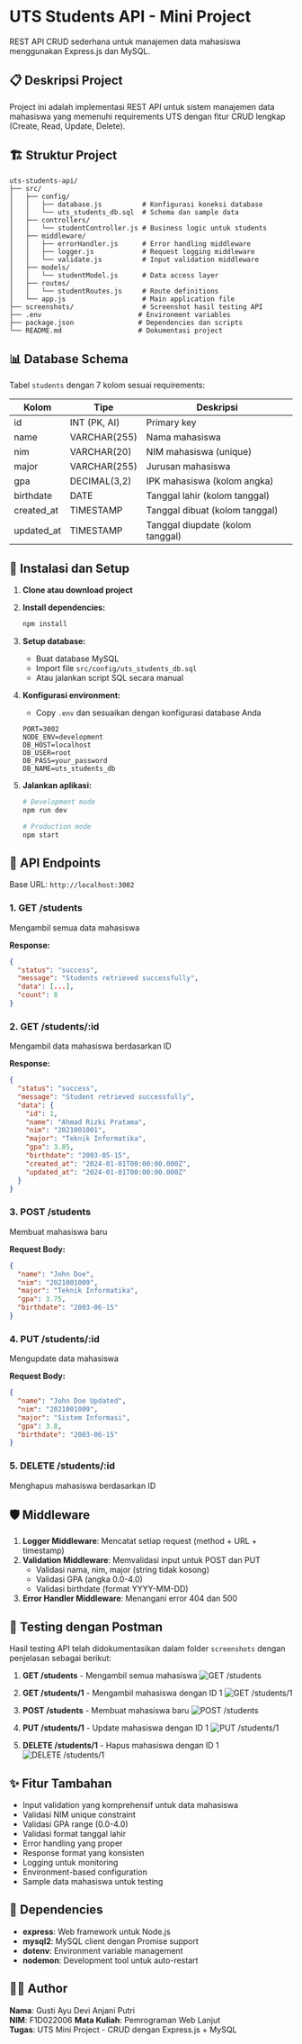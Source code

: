 # UTS Students API - Mini Project

REST API CRUD sederhana untuk manajemen data mahasiswa menggunakan Express.js dan MySQL.

## 📋 Deskripsi Project

Project ini adalah implementasi REST API untuk sistem manajemen data mahasiswa yang memenuhi requirements UTS dengan fitur CRUD lengkap (Create, Read, Update, Delete).

## 🏗️ Struktur Project

```
uts-students-api/
├── src/
│   ├── config/
│   │   ├── database.js          # Konfigurasi koneksi database
│   │   └── uts_students_db.sql  # Schema dan sample data
│   ├── controllers/
│   │   └── studentController.js # Business logic untuk students
│   ├── middleware/
│   │   ├── errorHandler.js      # Error handling middleware
│   │   ├── logger.js            # Request logging middleware
│   │   └── validate.js          # Input validation middleware
│   ├── models/
│   │   └── studentModel.js      # Data access layer
│   ├── routes/
│   │   └── studentRoutes.js     # Route definitions
│   └── app.js                   # Main application file
├── screenshots/                 # Screenshot hasil testing API
├── .env                        # Environment variables
├── package.json                # Dependencies dan scripts
└── README.md                   # Dokumentasi project
```

## 📊 Database Schema

Tabel `students` dengan 7 kolom sesuai requirements:

| Kolom      | Tipe         | Deskripsi                        |
| ---------- | ------------ | -------------------------------- |
| id         | INT (PK, AI) | Primary key                      |
| name       | VARCHAR(255) | Nama mahasiswa                   |
| nim        | VARCHAR(20)  | NIM mahasiswa (unique)           |
| major      | VARCHAR(255) | Jurusan mahasiswa                |
| gpa        | DECIMAL(3,2) | IPK mahasiswa (kolom angka)      |
| birthdate  | DATE         | Tanggal lahir (kolom tanggal)    |
| created_at | TIMESTAMP    | Tanggal dibuat (kolom tanggal)   |
| updated_at | TIMESTAMP    | Tanggal diupdate (kolom tanggal) |

## 🚀 Instalasi dan Setup

1. **Clone atau download project**
2. **Install dependencies:**

   ```bash
   npm install
   ```

3. **Setup database:**

   - Buat database MySQL
   - Import file `src/config/uts_students_db.sql`
   - Atau jalankan script SQL secara manual

4. **Konfigurasi environment:**

   - Copy `.env` dan sesuaikan dengan konfigurasi database Anda

   ```
   PORT=3002
   NODE_ENV=development
   DB_HOST=localhost
   DB_USER=root
   DB_PASS=your_password
   DB_NAME=uts_students_db
   ```

5. **Jalankan aplikasi:**

   ```bash
   # Development mode
   npm run dev

   # Production mode
   npm start
   ```

## 📡 API Endpoints

Base URL: `http://localhost:3002`

### 1. GET /students

Mengambil semua data mahasiswa

**Response:**

```json
{
  "status": "success",
  "message": "Students retrieved successfully",
  "data": [...],
  "count": 8
}
```

### 2. GET /students/:id

Mengambil data mahasiswa berdasarkan ID

**Response:**

```json
{
  "status": "success",
  "message": "Student retrieved successfully",
  "data": {
    "id": 1,
    "name": "Ahmad Rizki Pratama",
    "nim": "2021001001",
    "major": "Teknik Informatika",
    "gpa": 3.85,
    "birthdate": "2003-05-15",
    "created_at": "2024-01-01T00:00:00.000Z",
    "updated_at": "2024-01-01T00:00:00.000Z"
  }
}
```

### 3. POST /students

Membuat mahasiswa baru

**Request Body:**

```json
{
  "name": "John Doe",
  "nim": "2021001009",
  "major": "Teknik Informatika",
  "gpa": 3.75,
  "birthdate": "2003-06-15"
}
```

### 4. PUT /students/:id

Mengupdate data mahasiswa

**Request Body:**

```json
{
  "name": "John Doe Updated",
  "nim": "2021001009",
  "major": "Sistem Informasi",
  "gpa": 3.8,
  "birthdate": "2003-06-15"
}
```

### 5. DELETE /students/:id

Menghapus mahasiswa berdasarkan ID

## 🛡️ Middleware

1. **Logger Middleware**: Mencatat setiap request (method + URL + timestamp)
2. **Validation Middleware**: Memvalidasi input untuk POST dan PUT
   - Validasi nama, nim, major (string tidak kosong)
   - Validasi GPA (angka 0.0-4.0)
   - Validasi birthdate (format YYYY-MM-DD)
3. **Error Handler Middleware**: Menangani error 404 dan 500

## 🧪 Testing dengan Postman

Hasil testing API telah didokumentasikan dalam folder `screenshots` dengan penjelasan sebagai berikut:

1. **GET /students** - Mengambil semua mahasiswa
   ![GET /students](screenshots/ss.png)

2. **GET /students/1** - Mengambil mahasiswa dengan ID 1
   ![GET /students/1](screenshots/ssget1.png)

3. **POST /students** - Membuat mahasiswa baru
   ![POST /students](screenshots/sspost.png)

4. **PUT /students/1** - Update mahasiswa dengan ID 1
   ![PUT /students/1](screenshots/ssup1.png)

5. **DELETE /students/1** - Hapus mahasiswa dengan ID 1
   ![DELETE /students/1](screenshots/del1.png)

## ✨ Fitur Tambahan

- Input validation yang komprehensif untuk data mahasiswa
- Validasi NIM unique constraint
- Validasi GPA range (0.0-4.0)
- Validasi format tanggal lahir
- Error handling yang proper
- Response format yang konsisten
- Logging untuk monitoring
- Environment-based configuration
- Sample data mahasiswa untuk testing

## 🔧 Dependencies

- **express**: Web framework untuk Node.js
- **mysql2**: MySQL client dengan Promise support
- **dotenv**: Environment variable management
- **nodemon**: Development tool untuk auto-restart

## 👨‍💻 Author

**Nama**: Gusti Ayu Devi Anjani Putri  
**NIM**: F1D022006
**Mata Kuliah**: Pemrograman Web Lanjut  
**Tugas**: UTS Mini Project - CRUD dengan Express.js + MySQL

